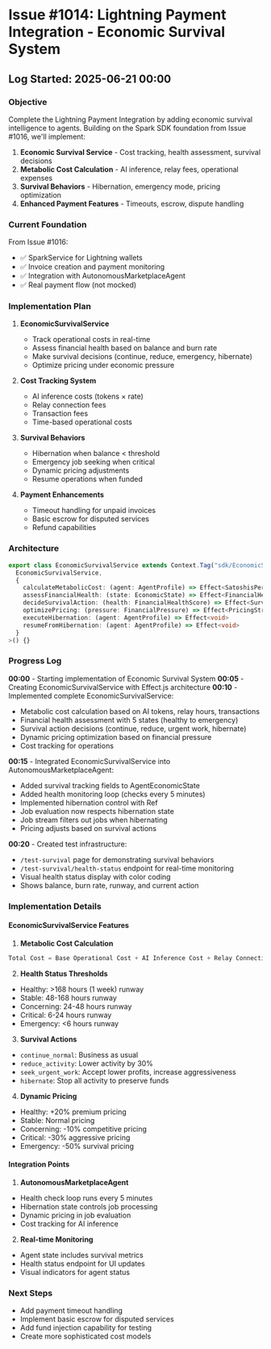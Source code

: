 # Issue #1014: Lightning Payment Integration - Economic Survival System

## Log Started: 2025-06-21 00:00

### Objective

Complete the Lightning Payment Integration by adding economic survival intelligence to agents. Building on the Spark SDK foundation from Issue #1016, we'll implement:

1. **Economic Survival Service** - Cost tracking, health assessment, survival decisions
2. **Metabolic Cost Calculation** - AI inference, relay fees, operational expenses
3. **Survival Behaviors** - Hibernation, emergency mode, pricing optimization
4. **Enhanced Payment Features** - Timeouts, escrow, dispute handling

### Current Foundation

From Issue #1016:
- ✅ SparkService for Lightning wallets
- ✅ Invoice creation and payment monitoring
- ✅ Integration with AutonomousMarketplaceAgent
- ✅ Real payment flow (not mocked)

### Implementation Plan

1. **EconomicSurvivalService**
   - Track operational costs in real-time
   - Assess financial health based on balance and burn rate
   - Make survival decisions (continue, reduce, emergency, hibernate)
   - Optimize pricing under economic pressure

2. **Cost Tracking System**
   - AI inference costs (tokens × rate)
   - Relay connection fees
   - Transaction fees
   - Time-based operational costs

3. **Survival Behaviors**
   - Hibernation when balance < threshold
   - Emergency job seeking when critical
   - Dynamic pricing adjustments
   - Resume operations when funded

4. **Payment Enhancements**
   - Timeout handling for unpaid invoices
   - Basic escrow for disputed services
   - Refund capabilities

### Architecture

```typescript
export class EconomicSurvivalService extends Context.Tag("sdk/EconomicSurvivalService")<
  EconomicSurvivalService,
  {
    calculateMetabolicCost: (agent: AgentProfile) => Effect<SatoshisPerHour>
    assessFinancialHealth: (state: EconomicState) => Effect<FinancialHealthScore>
    decideSurvivalAction: (health: FinancialHealthScore) => Effect<SurvivalAction>
    optimizePricing: (pressure: FinancialPressure) => Effect<PricingStrategy>
    executeHibernation: (agent: AgentProfile) => Effect<void>
    resumeFromHibernation: (agent: AgentProfile) => Effect<void>
  }
>() {}
```

### Progress Log

**00:00** - Starting implementation of Economic Survival System
**00:05** - Creating EconomicSurvivalService with Effect.js architecture
**00:10** - Implemented complete EconomicSurvivalService:
  - Metabolic cost calculation based on AI tokens, relay hours, transactions
  - Financial health assessment with 5 states (healthy to emergency)
  - Survival action decisions (continue, reduce, urgent work, hibernate)
  - Dynamic pricing optimization based on financial pressure
  - Cost tracking for operations

**00:15** - Integrated EconomicSurvivalService into AutonomousMarketplaceAgent:
  - Added survival tracking fields to AgentEconomicState
  - Added health monitoring loop (checks every 5 minutes)
  - Implemented hibernation control with Ref
  - Job evaluation now respects hibernation state
  - Job stream filters out jobs when hibernating
  - Pricing adjusts based on survival actions

**00:20** - Created test infrastructure:
  - `/test-survival` page for demonstrating survival behaviors
  - `/test-survival/health-status` endpoint for real-time monitoring
  - Visual health status display with color coding
  - Shows balance, burn rate, runway, and current action

### Implementation Details

#### EconomicSurvivalService Features

1. **Metabolic Cost Calculation**
```typescript
Total Cost = Base Operational Cost + AI Inference Cost + Relay Connection Fee + Transaction Fees
```

2. **Health Status Thresholds**
- Healthy: >168 hours (1 week) runway
- Stable: 48-168 hours runway  
- Concerning: 24-48 hours runway
- Critical: 6-24 hours runway
- Emergency: <6 hours runway

3. **Survival Actions**
- `continue_normal`: Business as usual
- `reduce_activity`: Lower activity by 30%
- `seek_urgent_work`: Accept lower profits, increase aggressiveness
- `hibernate`: Stop all activity to preserve funds

4. **Dynamic Pricing**
- Healthy: +20% premium pricing
- Stable: Normal pricing
- Concerning: -10% competitive pricing
- Critical: -30% aggressive pricing
- Emergency: -50% survival pricing

#### Integration Points

1. **AutonomousMarketplaceAgent**
- Health check loop runs every 5 minutes
- Hibernation state controls job processing
- Dynamic pricing in job evaluation
- Cost tracking for AI inference

2. **Real-time Monitoring**
- Agent state includes survival metrics
- Health status endpoint for UI updates
- Visual indicators for agent status

### Next Steps

- Add payment timeout handling
- Implement basic escrow for disputed services
- Add fund injection capability for testing
- Create more sophisticated cost models